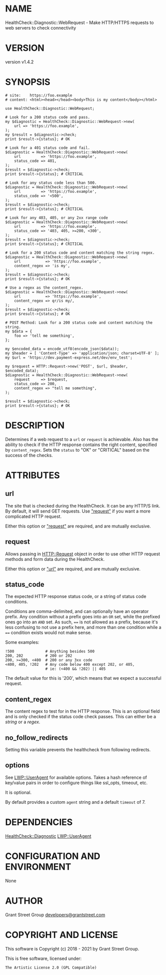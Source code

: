 # NAME

HealthCheck::Diagnostic::WebRequest - Make HTTP/HTTPS requests to web servers to check connectivity

# VERSION

version v1.4.2

# SYNOPSIS

    # site:    https://foo.example
    # content: <html><head></head><body>This is my content</body></html>

    use HealthCheck::Diagnostic::WebRequest;

    # Look for a 200 status code and pass.
    my $diagnostic = HealthCheck::Diagnostic::WebRequest->new(
        url => 'https://foo.example',
    );
    my $result = $diagnostic->check;
    print $result->{status}; # OK

    # Look for a 401 status code and fail.
    $diagnostic = HealthCheck::Diagnostic::WebRequest->new(
        url         => 'https://foo.example',
        status_code => 401,
    );
    $result = $diagnostic->check;
    print $result->{status}; # CRITICAL

    # Look for any status code less than 500.
    $diagnostic = HealthCheck::Diagnostic::WebRequest->new(
        url         => 'https://foo.example',
        status_code => '<500',
    );
    $result = $diagnostic->check;
    print $result->{status}; # CRITICAL

    # Look for any 403, 405, or any 2xx range code
    $diagnostic = HealthCheck::Diagnostic::WebRequest->new(
        url         => 'https://foo.example',
        status_code => '403, 405, >=200, <300',
    );
    $result = $diagnostic->check;
    print $result->{status}; # CRITICAL

    # Look for a 200 status code and content matching the string regex.
    $diagnostic = HealthCheck::Diagnostic::WebRequest->new(
        url           => 'https://foo.example',
        content_regex => 'is my',
    );
    $result = $diagnostic->check;
    print $result->{status}; # OK

    # Use a regex as the content_regex.
    $diagnostic = HealthCheck::Diagnostic::WebRequest->new(
        url           => 'https://foo.example',
        content_regex => qr/is my/,
    );
    $result = $diagnostic->check;
    print $result->{status}; # OK

    # POST Method: Look for a 200 status code and content matching the string.
    my $data = {
        foo => 'tell me something',
    };

    my $encoded_data = encode_utf8(encode_json($data));
    my $header = [ 'Content-Type' => 'application/json; charset=UTF-8' ];
    my $url = 'https://dev.payment-express.net/dev/env_test';

    my $request = HTTP::Request->new('POST', $url, $header, $encoded_data);
    $diagnostic = HealthCheck::Diagnostic::WebRequest->new(
        request     => $request,
        status_code => 200,
        content_regex => "tell me something",
    );

    $result = $diagnostic->check;
    print $result->{status}; # OK

# DESCRIPTION

Determines if a web request to a `url` or `request` is achievable.
Also has the ability to check if the HTTP response contains the
right content, specified by `content_regex`. Sets the `status` to "OK"
or "CRITICAL" based on the success of the checks.

# ATTRIBUTES

## url

The site that is checked during the HealthCheck. It can be any HTTP/S link.
By default, it will send GET requests. Use ["request"](#request) if you want a more
complicated HTTP request.

Either this option or ["request"](#request) are required, and are mutually exclusive.

## request

Allows passing in [HTTP::Request](https://metacpan.org/pod/HTTP%3A%3ARequest) object in order to use other HTTP request
methods and form data during the HealthCheck.

Either this option or ["url"](#url) are required, and are mutually exclusive.

## status\_code

The expected HTTP response status code, or a string of status code conditions.

Conditions are comma-delimited, and can optionally have an operator prefix. Any
condition without a prefix goes into an `OR` set, while the prefixed ones go
into an `AND` set. As such, `==` is not allowed as a prefix, because it's less
confusing to not use a prefix here, and more than one condition while a `==`
condition exists would not make sense.

Some examples:

    !500              # Anything besides 500
    200, 202          # 200 or 202
    200, >=300, <400  # 200 or any 3xx code
    <400, 405, !202   # Any code below 400 except 202, or 405,
                      # ie: (<400 && !202) || 405

The default value for this is '200', which means that we expect a successful request.

## content\_regex

The content regex to test for in the HTTP response.
This is an optional field and is only checked if the status
code check passes.
This can either be a _string_ or a _regex_.

## no\_follow\_redirects

Setting this variable prevents the healthcheck from following redirects.

## options

See [LWP::UserAgent](https://metacpan.org/pod/LWP%3A%3AUserAgent) for available options. Takes a hash reference of key/value
pairs in order to configure things like ssl\_opts, timeout, etc.

It is optional.

By default provides a custom `agent` string and a default `timeout` of 7.

# DEPENDENCIES

[HealthCheck::Diagnostic](https://metacpan.org/pod/HealthCheck%3A%3ADiagnostic)
[LWP::UserAgent](https://metacpan.org/pod/LWP%3A%3AUserAgent)

# CONFIGURATION AND ENVIRONMENT

None

# AUTHOR

Grant Street Group <developers@grantstreet.com>

# COPYRIGHT AND LICENSE

This software is Copyright (c) 2018 - 2021 by Grant Street Group.

This is free software, licensed under:

    The Artistic License 2.0 (GPL Compatible)
